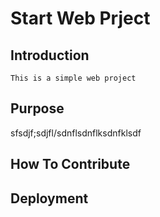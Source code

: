 # Start Web Prject

## Introduction
	This is a simple web project
	
## Purpose
sfsdjf;sdjfl/sdnflsdnflksdnfklsdf

## How To Contribute

## Deployment